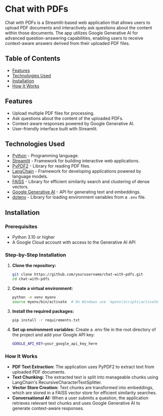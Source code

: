 # Chat with PDFs

Chat with PDFs is a Streamlit-based web application that allows users to upload PDF documents and interactively ask questions about the content within those documents. The app utilizes Google Generative AI for advanced question-answering capabilities, enabling users to receive context-aware answers derived from their uploaded PDF files.

## Table of Contents

- [Features](#features)
- [Technologies Used](#technologies-used)
- [Installation](#installation)
- [How It Works](#how-it-works)

## Features

- Upload multiple PDF files for processing.
- Ask questions about the content of the uploaded PDFs.
- Context-aware responses powered by Google Generative AI.
- User-friendly interface built with Streamlit.

## Technologies Used

- [Python](https://www.python.org/) - Programming language.
- [Streamlit](https://streamlit.io/) - Framework for building interactive web applications.
- [PyPDF2](https://pypi.org/project/PyPDF2/) - Library for reading PDF files.
- [LangChain](https://github.com/hwchase17/langchain) - Framework for developing applications powered by language models.
- [FAISS](https://faiss.ai/) - Library for efficient similarity search and clustering of dense vectors.
- [Google Generative AI](https://cloud.google.com/generative-ai) - API for generating text and embeddings.
- [dotenv](https://pypi.org/project/python-dotenv/) - Library for loading environment variables from a `.env` file.

## Installation

### Prerequisites

- Python 3.10 or higher
- A Google Cloud account with access to the Generative AI API

### Step-by-Step Installation

1. **Clone the repository:**

   ```bash
   git clone https://github.com/yourusername/chat-with-pdfs.git
   cd chat-with-pdfs

2. **Create a virtual environment:**

   ```bash
   python -m venv myenv
   source myenv/bin/activate  # On Windows use `myenv\Scripts\activate`

3. **Install the required packages:**
   ```bash
   pip install -r requirements.txt

4. **Set up environment variables:**
   Create a .env file in the root directory of the project and add your Google API key:
   ```bash
   GOOGLE_API_KEY=your_google_api_key_here

### How It Works

- **PDF Text Extraction:** The application uses PyPDF2 to extract text from uploaded PDF documents.
- **Text Chunking:** The extracted text is split into manageable chunks using LangChain's RecursiveCharacterTextSplitter.
- **Vector Store Creation:** Text chunks are transformed into embeddings, which are stored in a FAISS vector store for efficient similarity searches.
- **Conversational AI:** When a user submits a question, the application retrieves relevant text chunks and uses Google Generative AI to generate context-aware responses.
